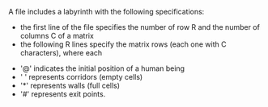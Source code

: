 A file includes a labyrinth with the following specifications:
* the first line of the file specifies the number of row R and the
  number of columns C of a matrix
* the following R lines specify the matrix rows (each one with C
  characters), where each







 - '@' indicates the initial position of a human being
 - ' ' represents corridors (empty cells)
 - '*' represents walls (full cells)
 - '#' represents exit points.

